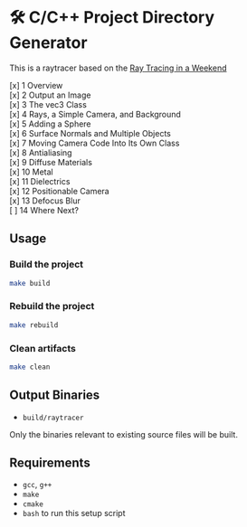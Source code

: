 # 🛠 C/C++ Project Directory Generator

This is a raytracer based on the [Ray Tracing in a Weekend](https://raytracing.github.io/books/RayTracingInOneWeekend.html)

[x] 1  Overview  
[x] 2  Output an Image  
[x] 3  The vec3 Class  
[x] 4  Rays, a Simple Camera, and Background  
[x] 5  Adding a Sphere  
[x] 6  Surface Normals and Multiple Objects  
[x] 7  Moving Camera Code Into Its Own Class  
[x] 8  Antialiasing  
[x] 9  Diffuse Materials  
[x] 10  Metal  
[x] 11  Dielectrics  
[x] 12  Positionable Camera  
[x] 13  Defocus Blur  
[ ] 14  Where Next?  

## Usage

### Build the project
```bash
make build
```

### Rebuild the project
```bash
make rebuild
```

### Clean artifacts
```bash
make clean
```

## Output Binaries

- `build/raytracer`

Only the binaries relevant to existing source files will be built.

## Requirements

- `gcc`, `g++`
- `make`
- `cmake`
- `bash` to run this setup script

